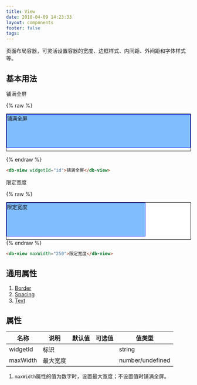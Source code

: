 ```yaml
---
title: View
date: 2018-04-09 14:23:33
layout: components
footer: false
tags:
---
```


页面布局容器，可灵活设置容器的宽度、边框样式、内间距、外间距和字体样式等。

## 基本用法

铺满全屏

{% raw %}
<div style="background-color:white;height:100px; border: 1px solid;" class="container-fluid">
    <div id="id" style="background-color:#80bdff;height:90%; border: 1px solid blue;" class="mt-1">
        铺满全屏
    </div>
</div>

{% endraw %}

```html
<db-view widgetId="id">铺满全屏</db-view>
```

限定宽度

{% raw %}
<div style="background-color:white;height:100px; border: 1px solid; " class="container-fluid">
    <div style="background-color:#80bdff;height:90%; border: 1px solid blue; max-width:75%;" class="mt-1">
        限定宽度
    </div>
</div>
{% endraw %}

```html
<db-view maxWidth="250">限定宽度</db-view>
```

## 通用属性

1. [Border](../Utilities/Border.html)
1. [Spacing](../Utilities/Spacing.html)
1. [Text](../Utilities/Text.html)

## 属性

| 名称  | 说明 | 默认值 | 可选值 | 值类型 |
| ----- | ------ | ----- | ----- | --------- |
| widgetId | 标识 | | | string |
| maxWidth | 最大宽度 | | | number/undefined |

1. `maxWidth`属性的值为数字时，设置最大宽度；不设置值时铺满全屏。
